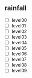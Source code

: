## rainfall

* [ ] level00
* [ ] level01
* [ ] level02
* [ ] level03
* [ ] level04
* [ ] level05
* [ ] level06
* [ ] level07
* [ ] level08
* [ ] level09